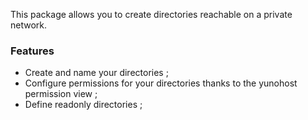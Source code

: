 This package allows you to create directories reachable on a private network.

### Features

- Create and name your directories ;
- Configure permissions for your directories thanks to the yunohost permission view ;
- Define readonly directories ;
